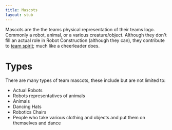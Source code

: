 ```yaml
---
title: Mascots
layout: stub
---
```


Mascots are the the teams physical representation of their teams logo. Commonly
a robot, animal, or a various creature/object. Although they don't fill an
actual role in Robot Construction (although they can), they contribute to [team
spirit](spirit); much like a cheerleader does. 

# Types

There are many types of team mascots, these include but are not limited to:

* Actual Robots 
* Robots representatives of animals 
* Animals 
* Dancing Hats 
* Robotics Chairs
* People who take various clothing and objects and put them on themselves and dance
